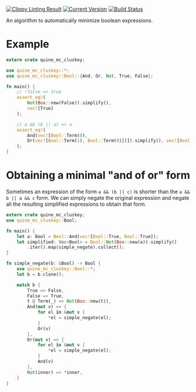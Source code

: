 [![Clippy Linting Result](https://clippy.bashy.io/github/oli-obk/quine-mc_cluskey/master/badge.svg)](https://clippy.bashy.io/github/oli-obk/quine-mc_cluskey/master/log)
[![Current Version](http://meritbadge.herokuapp.com/quine-mc_cluskey)](https://crates.io/crates/quine-mc_cluskey)
[![Build Status](https://travis-ci.org/oli-obk/quine-mc_cluskey.svg?branch=master)](https://travis-ci.org/oli-obk/quine-mc_cluskey)

An algorithm to automatically minimize boolean expressions.

# Example

```rust
extern crate quine_mc_cluskey;

use quine_mc_cluskey::*;
use quine_mc_cluskey::Bool::{And, Or, Not, True, False};

fn main() {
    // !false => true
    assert_eq!(
        Not(Box::new(False)).simplify(),
        vec![True]
    );

    // a && (b || a) => a
    assert_eq!(
        And(vec![Bool::Term(0),
        Or(vec![Bool::Term(1), Bool::Term(0)])]).simplify(), vec![Bool::Term(0)]
    );
}
```

# Obtaining a minimal "and of or" form

Sometimes an expression of the form `a && (b || c)` is shorter than the `a && b || a && c` form.
We can simply negate the original expression and negate all the resulting simplified expressions to obtain that form.

```rust
extern crate quine_mc_cluskey;
use quine_mc_cluskey::Bool;

fn main() {
    let a: Bool = Bool::And(vec![Bool::True, Bool::True]);
    let simplified: Vec<Bool> = Bool::Not(Box::new(a)).simplify()
        .iter().map(simple_negate).collect();
}

fn simple_negate(b: &Bool) -> Bool {
    use quine_mc_cluskey::Bool::*;
    let b = b.clone();

    match b {
        True => False,
        False => True,
        t @ Term(_) => Not(Box::new(t)),
        And(mut v) => {
            for el in &mut v {
                *el = simple_negate(el);
            }
            Or(v)
        },
        Or(mut v) => {
            for el in &mut v {
                *el = simple_negate(el);
            }
            And(v)
        },
        Not(inner) => *inner,
    }
}
```
